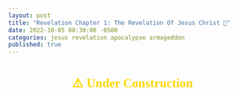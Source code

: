 ```yaml
---
layout: post
title: "Revelation Chapter 1: The Revelation Of Jesus Christ 📜"
date: 2022-10-05 00:30:00 -0500
categories: jesus revelation apocalypse armageddon
published: true
---
```


<style>
.mt	{margin-top:1.5em; margin-bottom:1em}
.mt	{font-weight:bold;text-align:center}
.mt	{height:100%;font-size:1.8em;line-height:1.4em}
.mt {font-family: 'gentiumw','Gentium Plus','Gentium','Gentium Basic','Times','serif';}

.p	{margin:0;padding:0}
.p	{height:100%;font-size:1.2em;line-height:1.4em;color:#595959}
.p	{font-family: 'gentiumw','Gentium Plus','Gentium','Gentium Basic','Times','serif';}

.wj	{color:rgb(128,0,0)}

.popup	{position:absolute;display:none;background-color:#e6f7ff;border:.1em solid #333;width:15em;height:auto;padding:1em;line-height:1em;text-indent:0em;margin 0.5em 0.5em 0.5em 0.5em}

.notemark:hover .popup {display:block}
.notemark:hover .crpopup	{display:block}
.notemark	{vertical-align:super;margin-left:.16em;line-height:0;position: relative;text-decoration:none;color:rgb(0,0,128)}
.notemark	{color:blue;font-size:14pt}

.verse	{white-space:nowrap;vertical-align:super;font-size:.6em;line-height:0}

/* .footnote,
.crossRefNote	{display: block; margin-top:.5em;margin-left:0em}
.f,.x	{margin:2em;text-size:0.7em;color:rgb(0,0,128)}
.ft	{font-weight:normal} */

.copyright {font-size:10pt;color:#333333}

</style>

<div class="mt" style="color:Gold;">⚠️ Under Construction</div>

<div class="mt">The Revelation to John</div>

<blockquote cite="https://ebible.org/pdf/eng-web/eng-web_REV.pdf"> 

<div class='p'> <span class="verse" id="V1">1&#160;</span> This is the Revelation of Jesus Christ,<a href="#FN1" class="notemark">*<span class="popup"> “Christ” means “Anointed One”.</span></a> which God gave him to show to his servants the things which must happen soon, which he sent and made known by his angel<a href="#FN2" class="notemark">†<span class="popup"> or, messenger (here and wherever angel is mentioned)</span></a> to his servant, John,</div> 

</blockquote>

The term &#8220;*Revelation*&#8221; comes from the Greek word <span style="font-weight:Bold;color:#00802b;">Ἀποκάλυψις</span>, which means <span style="font-style:Italic;color:#00802b;">“Unveiling”</span> or <span style="font-style:Italic;color:#00802b;">“Disclosure”</span>. The transliteration [***Apokalypsis***](https://www.blueletterbible.org/lexicon/g602/mgnt/tr/0-1/), pronounced [🔊 ap-ok-al'-oop-sis](https://youtu.be/ohNVe34B_BM), is taken from the following sources:

<!-- <a href="#a" class="notemark">1<span class="popup">Schwandt, John, and Dr. C. John Collins. <span style="color:#660000;">The English-Greek Reverse Interlinear New Testament: English Standard Version.</span> 28th Revised Edition, Crossway Bibles, (2006, 2016 ESV).</span></a> <a href="#b" class="notemark">2<span class="popup">Holmes, Michael W., and Dr. W. Hall Harris. <span style="color:#660000;">The Lexham English Bible English-Greek Reverse Interlinear New Testament: With Strongs Greek-English Glossary.</span> Logos Bible Software, 2010.</span></a> <a href="#c" class="notemark">3<span class="popup">Mounce, Dr. William D. <span style="color:#660000;">Mounce Reverse Interlinear New Testament, and Mounce Concise Greek-English Dictionary of the New Testament.</span> Zondervan, 2011.</span></a> -->

- Schwandt, John, and Dr. C. John Collins. [The English-Greek Reverse Interlinear New Testament: English Standard Version](https://www.crossway.org/bibles/esv-english-greek-reverse-interlinear-new-186-hcj/). 28th Revised Edition, Crossway Bibles, (2006, 2016 ESV). <!--Page 1251.-->
- Harris, Dr. W. Hall, et al. <span style="color:#660000;">The Lexham English Bible English-Greek Reverse Interlinear New Testament: With Strongs Greek-English Glossary</span>. Logos Bible Software, 2010. <!--Page 1215.-->
- Mounce, Dr. William D. [Mounce Reverse Interlinear New Testament](https://www.biblegateway.com/passage/?search=Revelation+1%3A1&version=MOUNCE), and [Mounce Concise Greek-English Dictionary of the New Testament](https://www.billmounce.com/greek-dictionary/apokalypsis). Zondervan, 2011.

<!-- - Holmes, Michael W., and Dr. W. Hall Harris. <span style="color:#660000;">The Lexham English Bible English-Greek Reverse Interlinear New Testament: With Strongs Greek-English Glossary</span>. Logos Bible Software, 2010. Page 1215. -->

<!-- - [English-Greek Reverse Interlinear New Testament: English Standard Version (NA28)](https://www.crossway.org/bibles/esv-english-greek-reverse-interlinear-new-186-hcj/)
    - Dr. C. John Collins, John Schwandt 
    - Revelation 1:1 ESV, Page 1251
- <span style="color:#660000;">The Lexham English Bible English-Greek Reverse Interlinear New Testament: With Strongs Greek-English Glossary (SBL)</span>
    - Dr. W. Hall Harris (LEB, NASB95, NET), Michael W. Holmes (SBL), Rick Brannan
    - Revelation 1:1 LEB, Page 1215
- [Mounce Reverse Interlinear New Testament](https://www.biblegateway.com/passage/?search=Revelation+1%3A1&version=MOUNCE), and [Mounce Concise Greek-English Dictionary of the New Testament](https://www.billmounce.com/greek-dictionary/apokalypsis)
    - Dr. William D. Mounce (ESV, NIV)
    - [Revelation 1:1 MOUNCE](https://www.biblegateway.com/passage/?search=Revelation+1%3A1&version=MOUNCE)
- [Blue Letter Bible's Koine Greek Lexicon](https://www.blueletterbible.org/lexicon/g602/mgnt/tr/0-1/)
    - [Blue Letter Bible's Strong’s Definitions](https://www.blueletterbible.org/lexicon/g602/mgnt/tr/0-1/) as apok**á**lypsis
- [HELPS Word-studies](https://biblehub.com/greek/602.htm) as apok**á**lypsis -->

<!-- - [StudyLight.org English-Greek Lexicon](https://www.studylight.org/lexicons/eng/greek/602.html) -->

I've also found <span style="font-weight:Bold;color:#00802b;">Ἀποκάλυψις</span> transliterated as [***apokalupsis***](https://biblehub.com/greek/602.htm). The meaning of this word is the same across transliterations. 

<!-- - [Bible Hub's Strong's Concordance](https://biblehub.com/strongs/greek/602.htm)
- [Bible Hub's NASB Lexicon](https://biblehub.com/lexicon/revelation/1-1.htm) -->

<!-- - [BibleStudyTools' The KJV New Testament Greek Lexicon](https://www.biblestudytools.com/lexicons/greek/kjv/apokalupsis.html)
- [BibleStudyTools' The NAS New Testament Greek Lexicon](https://www.biblestudytools.com/lexicons/greek/nas/apokalupsis.html) -->

<!-- - [The Jack Van Impe Prophecy Bible: New Third Edition]() lists it as **A**pokalupsis -->

<!-- The phrase &#8220;*Revelation of Jesus Christ*&#8221; is found in six other verses (1Pe 1:7, 13; 4:13; 1Co 1:7; 2Th 1:7; Ga 1:12) -->

<blockquote cite="https://ebible.org/pdf/eng-web/eng-web_REV.pdf"> 

<div class='p'> <span class="verse" id="V2">2&#160;</span> who testified to God’s word and of the testimony of Jesus Christ, about everything that he saw.</div> 

</blockquote>


<blockquote cite="https://ebible.org/pdf/eng-web/eng-web_REV.pdf">

<div class='p'> <span class="verse" id="V3">3&#160;</span> Blessed is he who reads and those who hear the words of the prophecy, and keep the things that are written in it, for the time is near. </div>

</blockquote>

<div class="mt">Message to the Seven Churches <a href="https://read.lsbible.org/?q=rev+1" style="font-size:14px;">(Title From LSB)</a></div>

<blockquote cite="https://ebible.org/pdf/eng-web/eng-web_REV.pdf">

<div class='p'> <span class="verse" id="V4">4&#160;</span> John, to the seven assemblies that are in Asia: Grace to you and peace from God, who is and who was and who is to come; and from the seven Spirits who are before his throne; </div>

</blockquote>

<blockquote cite="https://ebible.org/pdf/eng-web/eng-web_REV.pdf">

<div class='p'> <span class="verse" id="V5">5&#160;</span> and from Jesus Christ, the faithful witness, the firstborn of the dead, and the ruler of the kings of the earth. To him who loves us, and washed us from our sins by his blood— </div>

</blockquote>

<blockquote cite="https://ebible.org/pdf/eng-web/eng-web_REV.pdf">

<div class='p'> <span class="verse" id="V6">6&#160;</span> and he made us to be a Kingdom, priests<a href="#FN3" class="notemark">✡&#xFE0E;<span class="popup"> Exodus 19:6; Isaiah 61:6 </span></a> to his God and Father—to him be the glory and the dominion forever and ever. Amen. </div>

</blockquote>

<blockquote cite="https://ebible.org/pdf/eng-web/eng-web_REV.pdf">

<div class='p'> <span class="verse" id="V7">7&#160;</span> Behold,<a href="#FN4" class="notemark">‡<span class="popup"> “Behold”, from “ἰδοὺ”, means look at, take notice, observe, see, or gaze at. It is often used as an interjection.</span></a> he is coming with the clouds, and every eye will see him, including those who pierced him. All the tribes of the earth will mourn over him. Even so, Amen. </div>

</blockquote>

<blockquote cite="https://ebible.org/pdf/eng-web/eng-web_REV.pdf">

<div class='p'> <span class="verse" id="V8">8&#160;</span> <span class='wj'>“I am the Alpha and the Omega,</span><a href="#FN5" class="notemark">§<span class="popup"> TR adds “the Beginning and the End”</span></a><span class='wj'>”</span> says the Lord God,<a href="#FN6" class="notemark">*<span class="popup"> TR omits “God”</span></a> <span class='wj'>“who is and who was and who is to come, the Almighty.”</span> </div>

</blockquote>

<div class="mt">The Vision of the Son of Man <a href="https://read.lsbible.org/?q=rev+1" style="font-size:14px;">(Title From LSB)</a></div>

<blockquote cite="https://ebible.org/pdf/eng-web/eng-web_REV.pdf">

<div class='p'> <span class="verse" id="V9">9&#160;</span> I John, your brother and partner with you in the oppression, Kingdom, and perseverance in Christ Jesus, was on the isle that is called Patmos because of God’s Word and the testimony of Jesus Christ. </div>

</blockquote>

<blockquote cite="https://ebible.org/pdf/eng-web/eng-web_REV.pdf">

<div class='p'> <span class="verse" id="V10">10&#160;</span> I was in the Spirit on the Lord’s day, and I heard behind me a loud voice, like a trumpet </div>

</blockquote>

<blockquote cite="https://ebible.org/pdf/eng-web/eng-web_REV.pdf">

<div class='p'> <span class="verse" id="V11">11&#160;</span> saying,<a href="#FN7" class="notemark">†<span class="popup"> TR adds “I am the Alpha and the Omega, the First and the Last.”</span></a> <span class='wj'>“What you see, write in a book and send to the seven assemblies:</span><a href="#FN8" class="notemark">‡<span class="popup"> TR adds “which are in Asia”</span></a> <span class='wj'> to Ephesus, Smyrna, Pergamum, Thyatira, Sardis, Philadelphia, and to Laodicea.”</span> </div>

</blockquote>

<blockquote cite="https://ebible.org/pdf/eng-web/eng-web_REV.pdf">

<div class='p'> <span class="verse" id="V12">12&#160;</span> I turned to see the voice that spoke with me. Having turned, I saw seven golden lamp stands. </div>

</blockquote>

<blockquote cite="https://ebible.org/pdf/eng-web/eng-web_REV.pdf">

<div class='p'> <span class="verse" id="V13">13&#160;</span> And among the lamp stands was one like a son of man,<a href="#FN9" class="notemark">✡<span class="popup"> Daniel 7:13 </span></a> clothed with a robe reaching down to his feet, and with a golden sash around his chest. </div>

</blockquote>

<blockquote cite="https://ebible.org/pdf/eng-web/eng-web_REV.pdf">

<div class='p'> <span class="verse" id="V14">14&#160;</span> His head and his hair were white as white wool, like snow. His eyes were like a flame of fire. </div>

</blockquote>

<blockquote cite="https://ebible.org/pdf/eng-web/eng-web_REV.pdf">

<div class='p'> <span class="verse" id="V15">15&#160;</span> His feet were like burnished brass, as if it had been refined in a furnace. His voice was like the voice of many waters. </div>

</blockquote>

<blockquote cite="https://ebible.org/pdf/eng-web/eng-web_REV.pdf">

<div class='p'> <span class="verse" id="V16">16&#160;</span> He had seven stars in his right hand. Out of his mouth proceeded a sharp two-edged sword. His face was like the sun shining at its brightest. </div>

</blockquote>

<blockquote cite="https://ebible.org/pdf/eng-web/eng-web_REV.pdf">

<div class='p'> <span class="verse" id="V17">17&#160;</span> When I saw him, I fell at his feet like a dead man. He laid his right hand on me, saying, <span class='wj'>“Don’t be afraid. I am the first and the last, </span> </div>

</blockquote>

<blockquote cite="https://ebible.org/pdf/eng-web/eng-web_REV.pdf">

<div class='p'> <span class="verse" id="V18">18&#160;</span> <span class='wj'> and the Living one. I was dead, and behold, I am alive forever and ever. Amen. I have the keys of Death and of Hades.</span><a href="#FN10" class="notemark">§<span class="popup"> or, Hell</span></a> </div>

</blockquote>

<blockquote cite="https://ebible.org/pdf/eng-web/eng-web_REV.pdf">

<div class='p'> <span class="verse" id="V19">19&#160;</span> <span class='wj'> Write therefore the things which you have seen, and the things which are, and the things which will happen hereafter. </span> </div>

</blockquote>

<blockquote cite="https://ebible.org/pdf/eng-web/eng-web_REV.pdf">

<div class='p'> <span class="verse" id="V20">20&#160;</span> <span class='wj'> The mystery of the seven stars which you saw in my right hand, and the seven golden lamp stands is this: The seven stars are the angels</span><a href="#FN11" class="notemark">*<span class="popup"> or, messengers (here and wherever angels are mentioned)</span></a> <span class='wj'> of the seven assemblies. The seven lamp stands are seven assemblies.</span> </div>

</blockquote>

<!-- <div class="footnote">
<hr />
<p class="f" id="FN1"><span class="notemark">*</span><a class="notebackref" href="#V1">1:1</a>
 <span class="ft">“Christ” means “Anointed One”.</span></p>
<p class="f" id="FN2"><span class="notemark">†</span><a class="notebackref" href="#V1">1:1</a>
 <span class="ft">or, messenger (here and wherever angel is mentioned)</span></p>
<p class="x" id="FN3"><span class="notemark">✡</span><a class="notebackref" href="#V6">1:6</a>
 <span class="xt"><a href='EXO19.htm#V1'>Exodus 19:6</a>; <a href='ISA61.htm#V1'>Isaiah 61:6</a> </span></p>
<p class="f" id="FN4"><span class="notemark">‡</span><a class="notebackref" href="#V7">1:7</a>
 <span class="ft">“Behold”, from “ἰδοὺ”, means look at, take notice, observe, see, or gaze at. It is often used as an interjection.</span></p>
<p class="f" id="FN5"><span class="notemark">§</span><a class="notebackref" href="#V8">1:8</a>
 <span class="ft">TR adds “the Beginning and the End”</span></p>
<p class="f" id="FN6"><span class="notemark">*</span><a class="notebackref" href="#V8">1:8</a>
 <span class="ft">TR omits “God”</span></p>
<p class="f" id="FN7"><span class="notemark">†</span><a class="notebackref" href="#V11">1:11</a>
 <span class="ft">TR adds “I am the Alpha and the Omega, the First and the Last.”</span></p>
<p class="f" id="FN8"><span class="notemark">‡</span><a class="notebackref" href="#V11">1:11</a>
 <span class="ft">TR adds “which are in Asia”</span></p>
<p class="x" id="FN9"><span class="notemark">✡</span><a class="notebackref" href="#V13">1:13</a>
 <span class="xt"><a href='DAN07.htm#V1'>Daniel 7:13</a> </span></p>
<p class="f" id="FN10"><span class="notemark">§</span><a class="notebackref" href="#V18">1:18</a>
 <span class="ft">or, Hell</span></p>
<p class="f" id="FN11"><span class="notemark">*</span><a class="notebackref" href="#V20">1:20</a>
 <span class="ft">or, messengers (here and wherever angels are mentioned)</span></p>

<hr />
</div> -->

<hr style="margin-top:3em;margin-bottom:1em;" />
<div class="copyright">
<center><a href="https://ebible.org/web/REV01.htm">The World English Bible</a> (<a href="https://ebible.org/pdf/eng-web/eng-web_REV.pdf">PDF</a>)<br>All blockquotes are WEB</center>
<p align="center"><a href='https://ebible.org/web/copyright.htm'>Public Domain</a></p>
</div>

<script>
    var refTagger = {
        settings: {
            bibleVersion: 'LEB'
        }
    }; 

    (function(d, t) {
        var n=d.querySelector('[nonce]');
        refTagger.settings.nonce = n && (n.nonce||n.getAttribute('nonce'));
        var g = d.createElement(t), s = d.getElementsByTagName(t)[0];
        g.src = 'https://api.reftagger.com/v2/RefTagger.js';
        g.nonce = refTagger.settings.nonce;
        s.parentNode.insertBefore(g, s);
    }(document, 'script'));
</script>